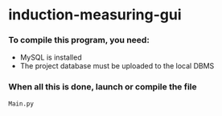 # induction-measuring-gui

### To compile this program, you need:
- MySQL is installed
- The project database must be uploaded to the local DBMS

### When all this is done, launch or compile the file 
    Main.py
